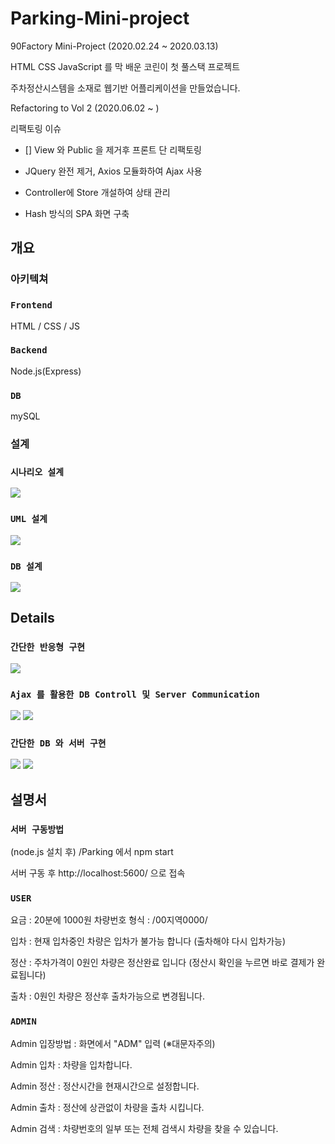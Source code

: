 # Parking-Mini-project

90Factory Mini-Project
(2020.02.24 ~ 2020.03.13)

HTML CSS JavaScript 를 막 배운 코린이 첫 풀스택 프로젝트

주차정산시스템을 소재로 웹기반 어플리케이션을 만들었습니다.

Refactoring to Vol 2
(2020.06.02 ~ )

리팩토링 이슈

- []  View 와 Public 을 제거후 프론트 단 리팩토링

-  JQuery 완전 제거, Axios 모듈화하여 Ajax 사용

- Controller에 Store 개설하여 상태 관리

- Hash 방식의 SPA 화면 구축 

## 개요

### 아키텍쳐

### `Frontend`

HTML / CSS / JS

### `Backend`

Node.js(Express)

### `DB`

mySQL

### 설계

### `시나리오 설계`

<img src="./Design/ParkingCalculateSystem.jpg">

### `UML 설계`

<img src="./Design/ParkingUml.jpg">

### `DB 설계`

<img src="./Design/ParkingDB.jpg">

## Details

### `간단한 반응형 구현`

<img src="./Screenshot/Responsive.jpg">

### `Ajax 를 활용한 DB Controll 및 Server Communication`

<img src="./Screenshot/Ajax.jpg">
<img src="./Screenshot/DBcontroll.jpg">

### `간단한 DB 와 서버 구현`

<img src="./Screenshot/DB.jpg">
<img src="./Screenshot/Server.jpg">

## 설명서

### `서버 구동방법`

(node.js 설치 후)
/Parking 에서
npm start

서버 구동 후
http://localhost:5600/ 으로 접속

### `USER`

요금 : 20분에 1000원
차량번호 형식 : /00지역0000/

입차 : 현재 입차중인 차량은 입차가 불가능 합니다
(출차해야 다시 입차가능)

정산 : 주차가격이 0원인 차량은 정산완료 입니다
(정산시 확인을 누르면 바로 결제가 완료됩니다)

출차 : 0원인 차량은 정산후 출차가능으로 변경됩니다.

### `ADMIN`

Admin 입장방법 : 화면에서 "ADM" 입력 (※대문자주의)

Admin 입차 : 차량을 입차합니다.

Admin 정산 : 정산시간을 현재시간으로 설정합니다.

Admin 출차 : 정산에 상관없이 차량을 출차 시킵니다.

Admin 검색 : 차량번호의 일부 또는 전체 검색시 차량을 찾을 수 있습니다.
